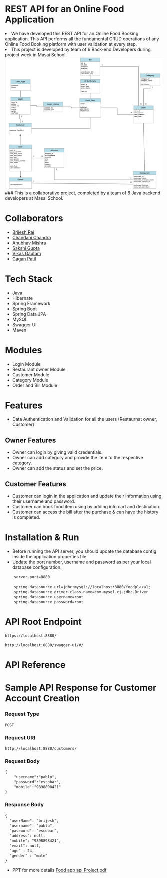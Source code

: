 # REST API for an Online Food Application
<li>We have developed this REST API for an Online Food Booking application. This API performs
  all the fundamental CRUD operations of any Online Food Booking platform with user validation at every step.</li>
<li>This project is developed by team of 6 Back-end Developers during project week in Masai School.</li>

<img src="https://github.com/roshan93190/Online_Food_Application/blob/main/ER_Digram.png" />
### This is a collaborative project, completed by a team of 6 Java backend developers at Masai School.

# Collaborators

- [Brijesh Rai](https://github.com/itsme-brijeshrai)
- [Chandani Chandra](https://github.com/Chandani99)
- [Anubhav Mishra](https://github.com/anubhav4968)
- [Sakshi Gupta](https://github.com/sakshi611)
- [Vikas Gautam](https://github.com/itsme-brijeshrai)
- [Gagan Patil](https://github.com/gaganpatil1995)

# Tech Stack
- Java
- Hibernate
- Spring Framework
- Spring Boot
- Spring Data JPA
- MySQL
- Swagger UI
- Maven

# Modules

- Login Module
- Restaurant owner Module
- Customer Module
- Category Module
- Order and Bill Module

# Features

- Data Authentication and Validation for all the users (Restaurnat owner, Customer)

## Owner Features
- Owner can login by giving valid credentials.
- Owner can add category and provide the item to the respective category. 
- Owner can add the status and set the price.


## Customer Features
- Customer can login in the application and update their information using their username and password.
- Customer can book food item using by adding into cart and destination.
- Customer can access the bill after the purchase & can have the history is completed.


# Installation & Run
 - Before running the API server, you should update the database config inside the application.properties file.
- Update the port number, username and password as per your local database configuration.

```
    server.port=8880

    spring.datasource.url=jdbc:mysql://localhost:8880/foodplaza1;
    spring.datasource.driver-class-name=com.mysql.cj.jdbc.Driver
    spring.datasource.username=root
    spring.datasource.password=root
```

# API Root Endpoint
```
https://localhost:8880/
```
```
http://localhost:8880/swagger-ui/#/
```
# API Reference



# Sample API Response for Customer Account Creation
### Request Type
```
POST
```

### Request URI
```
http://localhost:8880/customers/
```

### Request Body
```
{
    "username":"pablo",
    "password":"escobar",
    "mobile":"9898898421"
}
```
### Response Body

```
{
  "userName": "brijesh",
  "username": "pablo",
  "password": "escobar",
  "address": null,
  "mobile": "9898898421",
  "email": null,
  "age" : 24,
  "gender" : "male"
}
```

- PPT for more details
[Food app api Project.pdf](https://github.com/GautamViki/OnlineFoodPlaza/blob/master/OnlineFoodPlaza.pdf)

